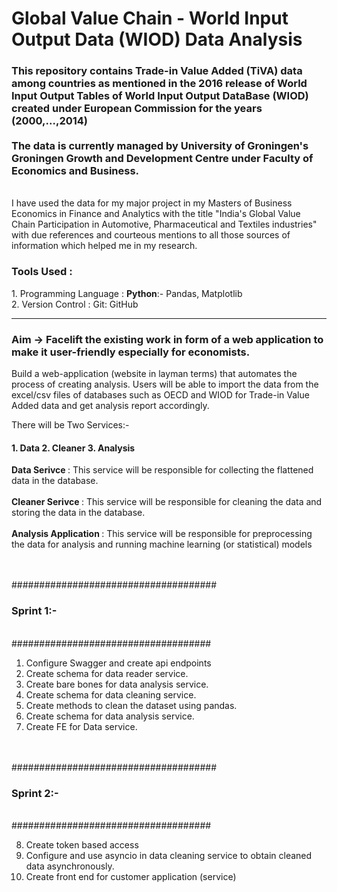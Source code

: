 # Global Value Chain - World Input Output Data (WIOD) Data Analysis
<h3> This repository 
contains Trade-in Value Added (TiVA) data among countries as mentioned in the 
2016 release of World Input Output Tables of World Input Output DataBase (WIOD) 
created under European Commission for the years (2000,...,2014)
<br><br>
The data is currently managed by University of Groningen's  
Groningen Growth and Development Centre under Faculty of Economics and Business.
</h3>
<br>
I have used the data for my major project in my Masters of Business Economics in 
Finance and Analytics with the title "India's Global Value Chain Participation in Automotive, 
Pharmaceutical and Textiles industries" with due references and courteous mentions to all those sources of 
information which helped me in my research.
<br>

<h3> Tools Used : </h3>
1. Programming Language : <b>Python</b>:- Pandas, Matplotlib <br>
2. Version Control : Git: GitHub
<br>
<hr>
<h3> Aim  -> Facelift the existing work in form of a web application to make it user-friendly especially for economists. </h3>

Build a web-application (website in layman terms) that automates the process of creating analysis. 
Users will be able to import the data from the excel/csv files of databases such as OECD and WIOD 
for Trade-in Value Added data and get analysis report accordingly.

There will be Two Services:-
<h4> 
1. Data
2. Cleaner
3. Analysis
</h4>


<b> Data Serivce </b> : This service will be responsible for collecting the flattened data in the database. <br><br>
<b> Cleaner Serivce </b> : This service will be responsible for cleaning the data and storing the data 
in the database. <br><br>
<b> Analysis Application </b> : This service will be responsible for preprocessing the data for analysis and running
machine learning (or statistical) models
<br>

<br> <br>
##################################### <br>
<h3> Sprint 1:- </h3> <br>
####################################<br>

1. Configure Swagger and create api endpoints &emsp;&emsp; <br>
2. Create schema for data reader service. <br>
3. Create bare bones for data analysis service.<br>
4. Create schema for data cleaning service.<br>
5. Create methods to clean the dataset using pandas. <br>
6. Create schema for data analysis service.<br>
7. Create FE for Data service. <br>

<br> <br>
##################################### <br>
<h3> Sprint 2:- </h3> <br>
####################################<br>

8. Create token based access <br>
9. Configure and use asyncio in data cleaning service to obtain cleaned data asynchronously. <br>
10. Create front end for customer application (service) <br>
